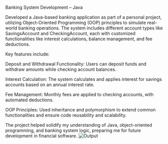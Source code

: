 Banking System Development – Java

Developed a Java-based banking application as part of a personal project, utilizing Object-Oriented Programming (OOP) principles to simulate real-world banking operations. The system includes different account types like SavingsAccount and CheckingAccount, each with customized functionalities like interest calculations, balance management, and fee deductions.

Key features include:

Deposit and Withdrawal Functionality: Users can deposit funds and withdraw amounts while checking account balances.

Interest Calculation: The system calculates and applies interest for savings accounts based on an annual interest rate.

Fee Management: Monthly fees are applied to checking accounts, with automated deductions.

OOP Principles: Used inheritance and polymorphism to extend common functionalities and ensure code reusability and scalability.

The project helped solidify my understanding of Java, object-oriented programming, and banking system logic, preparing me for future development in financial software.
![Output](https://github.com/user-attachments/assets/7720ed0f-7c09-434d-bb34-908ac99c0c53)
